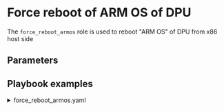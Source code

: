 ﻿# Force reboot of ARM OS of DPU
The `force_reboot_armos` role is used to reboot "ARM OS" of DPU 
from x86 host side

## Parameters

## Playbook examples

<details><summary markdown="span">force_reboot_armos.yaml</summary>
<pre><code>
---
- hosts: all
  user: "{{ remote_install_user }}"
  gather_facts: no
  become: true
  pre_tasks:
    - name: set is_bmc
      set_fact:
        is_bmc: "{{ inventory_hostname.startswith('bmc') }}"
  roles:
    - nvidia.dpu_ops.force_reboot_armos
</code></pre>
</details>

